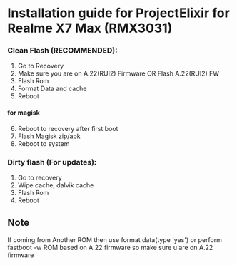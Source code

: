 # Installation guide for ProjectElixir for Realme X7 Max (RMX3031)

### Clean Flash (RECOMMENDED):
1. Go to Recovery
2. Make sure you are on A.22(RUI2) Firmware OR Flash A.22(RUI2) FW
3. Flash Rom
4. Format Data and cache
5. Reboot

#### for magisk
6. Reboot to recovery after first boot
7. Flash Magisk zip/apk
8. Reboot to system

### Dirty flash (For updates):
1. Go to recovery
2. Wipe cache, dalvik cache
3. Flash Rom
4. Reboot

## Note
If coming from Another ROM then use format data(type 'yes') or perform fastboot -w
ROM based on A.22 firmware so make sure u are on A.22 firmware
